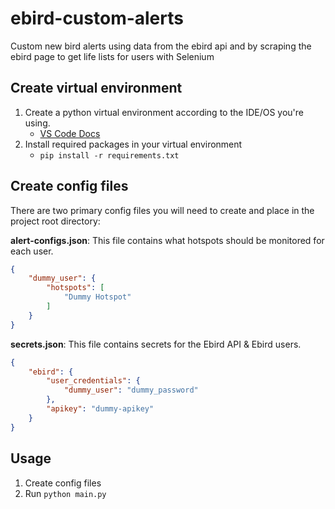 # ebird-custom-alerts

Custom new bird alerts using data from the ebird api and by scraping the ebird page to get life lists for users with Selenium

## Create virtual environment

1. Create a python virtual environment according to the IDE/OS you're using.
    - [VS Code Docs](https://code.visualstudio.com/docs/python/environments)
2. Install required packages in your virtual environment
    - ```pip install -r requirements.txt```

## Create config files

There are two primary config files you will need to create and place in the project root directory:

**alert-configs.json**: This file contains what hotspots should be monitored for each user.

```json
{
    "dummy_user": {
        "hotspots": [
            "Dummy Hotspot"
        ]
    }
}
```

**secrets.json**: This file contains secrets for the Ebird API & Ebird users.

```json
{
    "ebird": {
        "user_credentials": {
            "dummy_user": "dummy_password"
        },
        "apikey": "dummy-apikey"
    }
}
```

## Usage

1. Create config files
2. Run ```python main.py```
